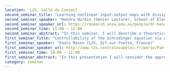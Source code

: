 ```yaml
---
location:  L2S, Salle du Conseil
second_seminar_title: "Learning nonlinear input-output maps with dissipative quantum systems."
second_seminar_speaker: "Hendra Nurdin (Senior Lecturer, School of Electrical Engineering and Telecommunications, UNSW, Australia)"
second_seminar_speaker_url: https://research.unsw.edu.au/people/dr-hendra-i-nurdin
second_seminar_time: 11:00 - 12:00
second_seminar_abstract: "In this seminar, I will describe a theoretical framework for learning of nonlinear input-output maps with fading memory by dissipative quantum systems, as a quantum counterpart of the theory of approximating such maps using classical dynamical systems. Such a theory can provide the foundation for harnessing of dissipative quantum systems for applications such as nonlinear systems modelling and signal processing. In particular, the theory identifies the properties required for a class of dissipative quantum systems to be universal, in the sense that any input-output map with fading memory can be approximated arbitrarily closely by an element of this class. We then introduce an example class of dissipative quantum systems that is provably universal. Some numerical examples will be presented.</br>The seminar is based on joint work with J. Chen (Quantum Information Processing, 18(7):198 (2019))  "
first_seminar_title: "Controllability of the Schrodinger equation via adiabatic methods."
first_seminar_speaker: "Paolo Mason (L2S, Gif-sur-Yvette, France)"
first_seminar_speaker_url: http://www.l2s.centralesupelec.fr/perso/Paolo.MASON/
first_seminar_time: 10:00 - 11:00
first_seminar_abstract: "In this presentation I will consider the approximate controllability problem for the bilinear Schrodinger equation. In particular I will focus on the application of adiabatic techniques in presence of conical eigenvalues intersections of the Hamiltonian operator. These methods allow to design, in a constructive way, control laws capable of (approximately) steering the system from an eigenstate of the Hamiltonian to an arbitrary target state (or, more precisely, to an arbitrary density distribution). The relationship between our results and other controllability results for the bilinear Schrodinger equation will be discussed, as well as the connection between adiabatic and singular perturbation techniques. Finally, in order to justify the applicability of the presented results, I will provide physically meaningful classes of Hamiltonian operators for which eigenvalues intersections are generically conical."
category: seminar
---
```

